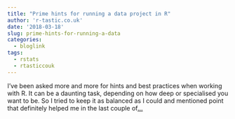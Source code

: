 ```yaml
---
title: "Prime hints for running a data project in R"
author: 'r-tastic.co.uk'
date: '2018-03-18'
slug: prime-hints-for-running-a-data
categories:
  - bloglink
tags:
  - rstats
  - rtasticcouk
---
```


I’ve been asked more and more for hints and best practices when working with R. It can be a daunting task, depending on how deep or specialised you want to be. So I tried to keep it as balanced as I could and mentioned point that definitely helped me in the last couple of[... <i class="fas fa-external-link-alt"></i>](https://r-tastic.co.uk/post/prime-hints/)

